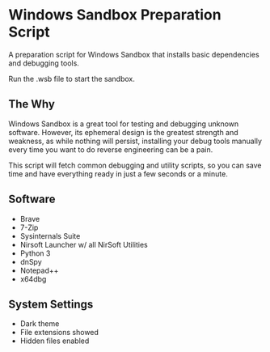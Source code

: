 # Windows Sandbox Preparation Script
A preparation script for Windows Sandbox that installs basic dependencies and debugging tools.

Run the .wsb file to start the sandbox.

## The Why
Windows Sandbox is a great tool for testing and debugging unknown software. However, its ephemeral design is the greatest strength and weakness, as while nothing will persist, installing your debug tools manually every time you want to do reverse engineering can be a pain.

This script will fetch common debugging and utility scripts, so you can save time and have everything ready in just a few seconds or a minute.


## Software
* Brave
* 7-Zip
* Sysinternals Suite
* Nirsoft Launcher w/ all NirSoft Utilities
* Python 3
* dnSpy
* Notepad++
* x64dbg

## System Settings
* Dark theme
* File extensions showed
* Hidden files enabled
